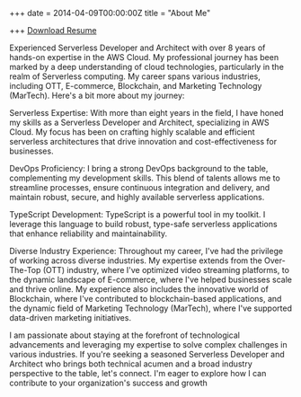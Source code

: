 
+++
date = 2014-04-09T00:00:00Z
title = "About Me"

+++
[Download Resume](/uploads/2023_Vishnu_Prasad_Resume.pdf)

Experienced Serverless Developer and Architect with over 8 years of hands-on expertise in the AWS Cloud. My professional journey has been marked by a deep understanding of cloud technologies, particularly in the realm of Serverless computing. My career spans various industries, including OTT, E-commerce, Blockchain, and Marketing Technology (MarTech). Here's a bit more about my journey:

Serverless Expertise: With more than eight years in the field, I have honed my skills as a Serverless Developer and Architect, specializing in AWS Cloud. My focus has been on crafting highly scalable and efficient serverless architectures that drive innovation and cost-effectiveness for businesses.

DevOps Proficiency: I bring a strong DevOps background to the table, complementing my development skills. This blend of talents allows me to streamline processes, ensure continuous integration and delivery, and maintain robust, secure, and highly available serverless applications.

TypeScript Development: TypeScript is a powerful tool in my toolkit. I leverage this language to build robust, type-safe serverless applications that enhance reliability and maintainability.

Diverse Industry Experience: Throughout my career, I've had the privilege of working across diverse industries. My expertise extends from the Over-The-Top (OTT) industry, where I've optimized video streaming platforms, to the dynamic landscape of E-commerce, where I've helped businesses scale and thrive online. My experience also includes the innovative world of Blockchain, where I've contributed to blockchain-based applications, and the dynamic field of Marketing Technology (MarTech), where I've supported data-driven marketing initiatives.

I am passionate about staying at the forefront of technological advancements and leveraging my expertise to solve complex challenges in various industries. If you're seeking a seasoned Serverless Developer and Architect who brings both technical acumen and a broad industry perspective to the table, let's connect. I'm eager to explore how I can contribute to your organization's success and growth
